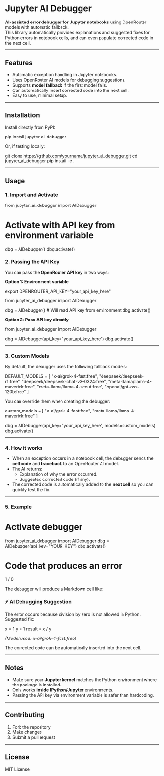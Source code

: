 
# Jupyter AI Debugger

**AI-assisted error debugger for Jupyter notebooks** using OpenRouter models with automatic fallback.  
This library automatically provides explanations and suggested fixes for Python errors in notebook cells, and can even populate corrected code in the next cell.

---

## Features

- Automatic exception handling in Jupyter notebooks.
- Uses OpenRouter AI models for debugging suggestions.
- Supports **model fallback** if the first model fails.
- Can automatically insert corrected code into the next cell.
- Easy to use, minimal setup.

---

## Installation

Install directly from PyPI:

pip install jupyter-ai-debugger

Or, if testing locally:

git clone https://github.com/yourname/jupyter_ai_debugger.git
cd jupyter_ai_debugger
pip install -e .

---

## Usage

### 1. Import and Activate

from jupyter_ai_debugger import AIDebugger

# Activate with API key from environment variable
dbg = AIDebugger()
dbg.activate()

### 2. Passing the API Key

You can pass the **OpenRouter API key** in two ways:

**Option 1: Environment variable**

export OPENROUTER_API_KEY="your_api_key_here"

from jupyter_ai_debugger import AIDebugger

dbg = AIDebugger()  # Will read API key from environment
dbg.activate()

**Option 2: Pass API key directly**

from jupyter_ai_debugger import AIDebugger

dbg = AIDebugger(api_key="your_api_key_here")
dbg.activate()

---

### 3. Custom Models

By default, the debugger uses the following fallback models:

DEFAULT_MODELS = [
    "x-ai/grok-4-fast:free",
    "deepseek/deepseek-r1:free",
    "deepseek/deepseek-chat-v3-0324:free",
    "meta-llama/llama-4-maverick:free",
    "meta-llama/llama-4-scout:free",
    "openai/gpt-oss-120b:free"
]

You can override them when creating the debugger:

custom_models = [
    "x-ai/grok-4-fast:free",
    "meta-llama/llama-4-maverick:free"
]

dbg = AIDebugger(api_key="your_api_key_here", models=custom_models)
dbg.activate()

---

### 4. How it works

- When an exception occurs in a notebook cell, the debugger sends the **cell code** and **traceback** to an OpenRouter AI model.
- The AI returns:
  - Explanation of why the error occurred.
  - Suggested corrected code (if any).
- The corrected code is automatically added to the **next cell** so you can quickly test the fix.

---

### 5. Example

# Activate debugger
from jupyter_ai_debugger import AIDebugger
dbg = AIDebugger(api_key="YOUR_KEY")
dbg.activate()

# Code that produces an error
1 / 0

The debugger will produce a Markdown cell like:

### ⚡ AI Debugging Suggestion
The error occurs because division by zero is not allowed in Python.
Suggested fix:

x = 1
y = 1
result = x / y

*(Model used: x-ai/grok-4-fast:free)*

The corrected code can be automatically inserted into the next cell.

---

## Notes

- Make sure your **Jupyter kernel** matches the Python environment where the package is installed.
- Only works **inside IPython/Jupyter** environments.
- Passing the API key via environment variable is safer than hardcoding.

---

## Contributing

1. Fork the repository
2. Make changes
3. Submit a pull request

---

## License

MIT License

